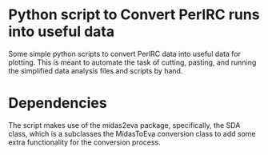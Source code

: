 # Python script to Convert PerlRC runs into useful data

Some simple python scripts to convert PerlRC data into useful data for plotting. This is meant to automate the task of cutting, pasting, and running the simplified data analysis files and scripts by hand.

# Dependencies

The script makes use of the midas2eva package, specifically, the SDA class, which is a subclasses the MidasToEva conversion class to add some extra functionality for the conversion process.
